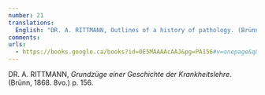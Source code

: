 ```yaml
---
number: 21
translations:
  English: "DR. A. RITTMANN, Outlines of a history of pathology. (Brünn, 1868. 8vo.) p. 156. [Trans. J. Bain]"
comments:
urls:
  - https://books.google.ca/books?id=0E5MAAAAcAAJ&pg=PA156#v=onepage&q&f=false
---
```


DR. A. RITTMANN, <em>Grundzüge einer Geschichte der Krankheitslehre</em>. (Brünn, 1868. 8vo.) p. 156.
